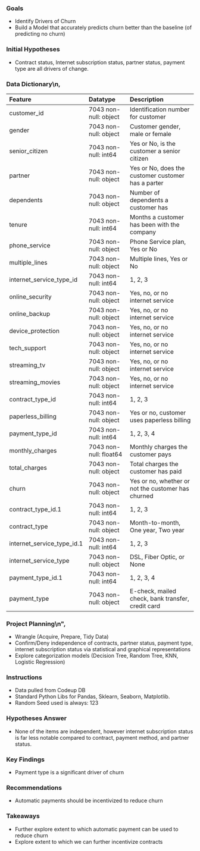 ### Goals
- Identify Drivers of Churn
- Build a Model that accurately predicts churn better than the baseline (of predicting no churn)

### Initial Hypotheses
- Contract status, Internet subscription status, partner status, payment type are all drivers of change.

### Data Dictionary\n,
| Feature                    | Datatype               | Description                                                           |
|:---------------------------|:-----------------------|:----------------------------------------------------------------------|
| customer_id                | 7043 non-null: object  | Identification number for customer                 |
| gender                     | 7043 non-null: object  | Customer gender, male or female                    |
| senior_citizen             | 7043 non-null: int64   | Yes or No, is the customer a senior citizen        |
| partner                    | 7043 non-null: object  | Yes or No, does the customer customer has a parter |
| dependents                 | 7043 non-null: object  | Number of dependents a customer has                |
| tenure                     | 7043 non-null: int64   | Months a customer has been with the company        |
| phone_service              | 7043 non-null: object  | Phone Service plan, Yes or No                      |
| multiple_lines             | 7043 non-null: object  | Multiple lines, Yes or No                          |
| internet_service_type_id   | 7043 non-null: int64   | 1, 2, 3                                            |
| online_security            | 7043 non-null: object  | Yes, no, or no internet service                    |
| online_backup              | 7043 non-null: object  | Yes, no, or no internet service                    |
| device_protection          | 7043 non-null: object  | Yes, no, or no internet service                    |
| tech_support               | 7043 non-null: object  | Yes, no, or no internet service                    |
| streaming_tv               | 7043 non-null: object  | Yes, no, or no internet service                    |
| streaming_movies           | 7043 non-null: object  | Yes, no, or no internet service                    |
| contract_type_id           | 7043 non-null: int64   | 1, 2, 3                                            |
| paperless_billing          | 7043 non-null: object  | Yes or no, customer uses paperless billing         |
| payment_type_id            | 7043 non-null: int64   | 1, 2, 3, 4                                         |
| monthly_charges            | 7043 non-null: float64 | Monthly charges the customer pays                  |
| total_charges              | 7043 non-null: object  | Total charges the customer has paid                |
| churn                      | 7043 non-null: object  | Yes or no, whether or not the customer has churned |
| contract_type_id.1         | 7043 non-null: int64   | 1, 2, 3                                            |
| contract_type              | 7043 non-null: object  | Month-to-month, One year, Two year                 |
| internet_service_type_id.1 | 7043 non-null: int64   | 1, 2, 3                                            |
| internet_service_type      | 7043 non-null: object  | DSL, Fiber Optic, or None                          |
| payment_type_id.1          | 7043 non-null: int64   | 1, 2, 3, 4                                         |
| payment_type               | 7043 non-null: object  | E-check, mailed check, bank transfer, credit card  |

### Project Planning\n",

- Wrangle (Acquire, Prepare, Tidy Data)
- Confirm/Deny independence of contracts, partner status, payment type, internet subscription status via statistical and graphical representations
- Explore categorization models (Decision Tree, Random Tree, KNN, Logistic Regression)

### Instructions
- Data pulled from Codeup DB
- Standard Python Libs for Pandas, Sklearn, Seaborn, Matplotlib.
- Random Seed used is always: 123

### Hypotheses Answer
- None of the items are independent, however internet subscription status is far less notable compared to contract, payment method, and partner status.

### Key Findings
- Payment type is a significant driver of churn

### Recommendations
- Automatic payments should be incentivized to reduce churn

### Takeaways
- Further explore extent to which automatic payment can be used to reduce churn
- Explore extent to which we can further incentivize contracts
